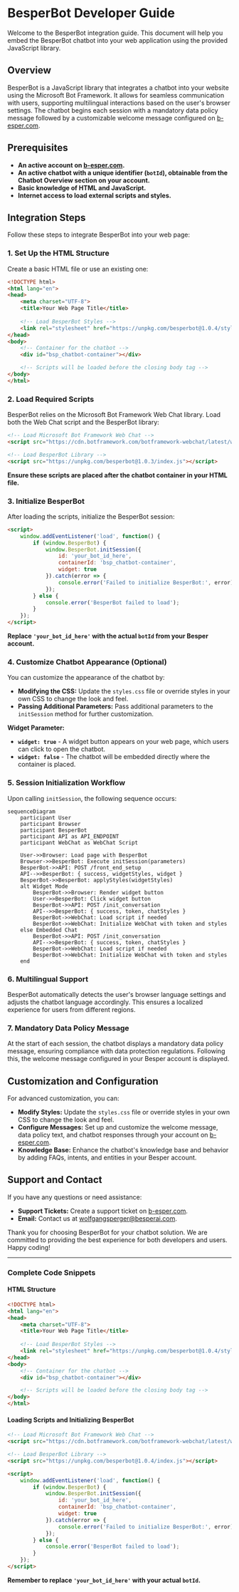 # BesperBot Developer Guide

Welcome to the BesperBot integration guide. This document will help you embed the BesperBot chatbot into your web application using the provided JavaScript library.

## Overview

BesperBot is a JavaScript library that integrates a chatbot into your website using the Microsoft Bot Framework. It allows for seamless communication with users, supporting multilingual interactions based on the user's browser settings. The chatbot begins each session with a mandatory data policy message followed by a customizable welcome message configured on [b-esper.com](https://b-esper.com).

## Prerequisites

- **An active account on [b-esper.com](https://b-esper.com).**
- **An active chatbot with a unique identifier (`botId`), obtainable from the Chatbot Overview section on your account.**
- **Basic knowledge of HTML and JavaScript.**
- **Internet access to load external scripts and styles.**

## Integration Steps

Follow these steps to integrate BesperBot into your web page:

### 1. Set Up the HTML Structure

Create a basic HTML file or use an existing one:

```html
<!DOCTYPE html>
<html lang="en">
<head>
    <meta charset="UTF-8">
    <title>Your Web Page Title</title>
    
    <!-- Load BesperBot Styles -->
    <link rel="stylesheet" href="https://unpkg.com/besperbot@1.0.4/styles.css">
</head>
<body>
    <!-- Container for the chatbot -->
    <div id="bsp_chatbot-container"></div>

    <!-- Scripts will be loaded before the closing body tag -->
</body>
</html>
```

### 2. Load Required Scripts

BesperBot relies on the Microsoft Bot Framework Web Chat library. Load both the Web Chat script and the BesperBot library:

```html
<!-- Load Microsoft Bot Framework Web Chat -->
<script src="https://cdn.botframework.com/botframework-webchat/latest/webchat.js"></script>

<!-- Load BesperBot Library -->
<script src="https://unpkg.com/besperbot@1.0.3/index.js"></script>
```

**Ensure these scripts are placed after the chatbot container in your HTML file.**

### 3. Initialize BesperBot

After loading the scripts, initialize the BesperBot session:

```html
<script>
    window.addEventListener('load', function() {
        if (window.BesperBot) {
            window.BesperBot.initSession({
                id: 'your_bot_id_here',
                containerId: 'bsp_chatbot-container',
                widget: true
            }).catch(error => {
                console.error('Failed to initialize BesperBot:', error);
            });
        } else {
            console.error('BesperBot failed to load');
        }
    });
</script>
```

**Replace `'your_bot_id_here'` with the actual `botId` from your Besper account.**

### 4. Customize Chatbot Appearance (Optional)

You can customize the appearance of the chatbot by:

- **Modifying the CSS:** Update the `styles.css` file or override styles in your own CSS to change the look and feel.
- **Passing Additional Parameters:** Pass additional parameters to the `initSession` method for further customization.

**Widget Parameter:**

- **`widget: true`** - A widget button appears on your web page, which users can click to open the chatbot.
- **`widget: false`** - The chatbot will be embedded directly where the container is placed.

### 5. Session Initialization Workflow

Upon calling `initSession`, the following sequence occurs:

```mermaid
sequenceDiagram
    participant User
    participant Browser
    participant BesperBot
    participant API as API_ENDPOINT
    participant WebChat as WebChat Script

    User->>Browser: Load page with BesperBot
    Browser->>BesperBot: Execute initSession(parameters)
    BesperBot->>API: POST /front_end_setup
    API-->>BesperBot: { success, widgetStyles, widget }
    BesperBot->>BesperBot: applyStyles(widgetStyles)
    alt Widget Mode
        BesperBot->>Browser: Render widget button
        User->>BesperBot: Click widget button
        BesperBot->>API: POST /init_conversation
        API-->>BesperBot: { success, token, chatStyles }
        BesperBot->>WebChat: Load script if needed
        BesperBot->>WebChat: Initialize WebChat with token and styles
    else Embedded Chat
        BesperBot->>API: POST /init_conversation
        API-->>BesperBot: { success, token, chatStyles }
        BesperBot->>WebChat: Load script if needed
        BesperBot->>WebChat: Initialize WebChat with token and styles
    end
```

### 6. Multilingual Support

BesperBot automatically detects the user's browser language settings and adjusts the chatbot language accordingly. This ensures a localized experience for users from different regions.

### 7. Mandatory Data Policy Message

At the start of each session, the chatbot displays a mandatory data policy message, ensuring compliance with data protection regulations. Following this, the welcome message configured in your Besper account is displayed.

## Customization and Configuration

For advanced customization, you can:

- **Modify Styles:** Update the `styles.css` file or override styles in your own CSS to change the look and feel.
- **Configure Messages:** Set up and customize the welcome message, data policy text, and chatbot responses through your account on [b-esper.com](https://b-esper.com).
- **Knowledge Base:** Enhance the chatbot's knowledge base and behavior by adding FAQs, intents, and entities in your Besper account.

## Support and Contact

If you have any questions or need assistance:

- **Support Tickets:** Create a support ticket on [b-esper.com](https://b-esper.com).
- **Email:** Contact us at [wolfgangsperger@besperai.com](mailto:wolfgangsperger@besperai.com).

Thank you for choosing BesperBot for your chatbot solution. We are committed to providing the best experience for both developers and users. Happy coding!

---

### Complete Code Snippets

#### HTML Structure

```html
<!DOCTYPE html>
<html lang="en">
<head>
    <meta charset="UTF-8">
    <title>Your Web Page Title</title>
    
    <!-- Load BesperBot Styles -->
    <link rel="stylesheet" href="https://unpkg.com/besperbot@1.0.4/styles.css">
</head>
<body>
    <!-- Container for the chatbot -->
    <div id="bsp_chatbot-container"></div>

    <!-- Scripts will be loaded before the closing body tag -->
</body>
</html>
```

#### Loading Scripts and Initializing BesperBot

```html
<!-- Load Microsoft Bot Framework Web Chat -->
<script src="https://cdn.botframework.com/botframework-webchat/latest/webchat.js"></script>

<!-- Load BesperBot Library -->
<script src="https://unpkg.com/besperbot@1.0.4/index.js"></script>

<script>
    window.addEventListener('load', function() {
        if (window.BesperBot) {
            window.BesperBot.initSession({
                id: 'your_bot_id_here',
                containerId: 'bsp_chatbot-container',
                widget: true
            }).catch(error => {
                console.error('Failed to initialize BesperBot:', error);
            });
        } else {
            console.error('BesperBot failed to load');
        }
    });
</script>
```

**Remember to replace `'your_bot_id_here'` with your actual `botId`.**